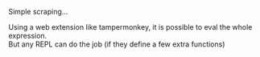 Simple scraping...

Using a web extension like tampermonkey, it is possible to eval the whole expression.  
But any REPL can do the job (if they define a few extra functions)
